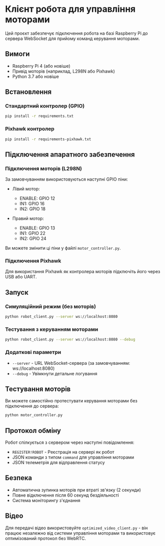 # Клієнт робота для управління моторами

Цей проєкт забезпечує підключення робота на базі Raspberry Pi до сервера WebSocket для прийому команд керування моторами.

## Вимоги

- Raspberry Pi 4 (або новіше)
- Привід моторів (наприклад, L298N або Pixhawk)
- Python 3.7 або новіше

## Встановлення

### Стандартний контролер (GPIO)

```bash
pip install -r requirements.txt
```

### Pixhawk контролер

```bash
pip install -r requirements-pixhawk.txt
```

## Підключення апаратного забезпечення

### Підключення моторів (L298N)

За замовчуванням використовуються наступні GPIO піни:

- Лівий мотор:
  - ENABLE: GPIO 12
  - IN1: GPIO 16
  - IN2: GPIO 18

- Правий мотор:
  - ENABLE: GPIO 13
  - IN1: GPIO 22
  - IN2: GPIO 24

Ви можете змінити ці піни у файлі `motor_controller.py`.

### Підключення Pixhawk

Для використання Pixhawk як контролера моторів підключіть його через USB або UART.

## Запуск

### Симуляційний режим (без моторів)

```bash
python robot_client.py --server ws://localhost:8080
```

### Тестування з керуванням моторами

```bash
python robot_client.py --server ws://localhost:8080 --debug
```

### Додаткові параметри

- `--server` - URL WebSocket-сервера (за замовчуванням: ws://localhost:8080)
- `--debug` - Увімкнути детальне логування

## Тестування моторів

Ви можете самостійно протестувати керування моторами без підключення до сервера:

```bash
python motor_controller.py
```

## Протокол обміну

Робот спілкується з сервером через наступні повідомлення:

- `REGISTER!ROBOT` - Реєстрація на сервері як робот
- JSON команди з типом `command` для управління моторами
- JSON телеметрія для відправлення статусу

## Безпека

- Автоматична зупинка моторів при втраті зв'язку (2 секунди)
- Повне відключення після 60 секунд бездіяльності
- Система моніторингу з'єднання

## Відео

Для передачі відео використовуйте `optimized_video_client.py` - він працює незалежно від системи управління моторами та використовує оптимізований протокол без WebRTC. 